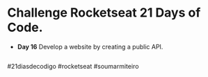 # Challenge Rocketseat 21 Days of Code.
* **Day 16** Develop a website by creating a public API.
<div align ="center">
  <img src="apimovie/tmdb-movie/src/assets/movies.gif" alt="">
 
</div>

#21diasdecodigo #rocketseat #soumarmiteiro

